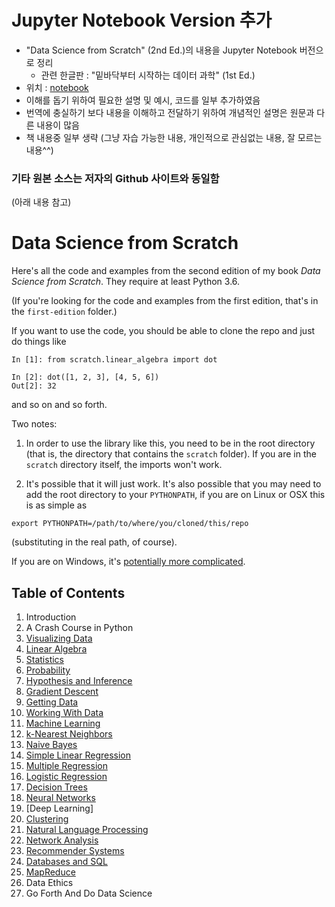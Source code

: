 # Jupyter Notebook Version 추가


* "Data Science from Scratch" (2nd Ed.)의 내용을 Jupyter Notebook 버전으로 정리
  + 관련 한글판 : "밑바닥부터 시작하는 데이터 과학" (1st Ed.)
* 위치 : [notebook](https://github.com/00mymy/data-science-from-scratch/tree/master/notebook)
* 이해를 돕기 위하여 필요한 설명 및 예시, 코드를 일부 추가하였음
* 번역에 충실하기 보다 내용을 이해하고 전달하기 위하여 개념적인 설명은 원문과 다른 내용이 많음 
* 책 내용중 일부 생략 (그냥 자습 가능한 내용, 개인적으로 관심없는 내용, 잘 모르는 내용^^)


### 기타 원본 소스는 저자의 Github 사이트와 동일함
(아래 내용 참고)


Data Science from Scratch
=========================

Here's all the code and examples from the second edition of my book _Data Science from Scratch_. They require at least Python 3.6.

(If you're looking for the code and examples from the first edition, that's in the `first-edition` folder.)

If you want to use the code, you should be able to clone the repo and just do things like

```
In [1]: from scratch.linear_algebra import dot

In [2]: dot([1, 2, 3], [4, 5, 6])
Out[2]: 32
```

and so on and so forth.

Two notes:

1. In order to use the library like this, you need to be in the root directory (that is, the directory that contains the `scratch` folder). If you are in the `scratch` directory itself, the imports won't work.

2. It's possible that it will just work. It's also possible that you may need to add the root directory to your `PYTHONPATH`, if you are on Linux or OSX this is as simple as 

```
export PYTHONPATH=/path/to/where/you/cloned/this/repo
```

(substituting in the real path, of course).

If you are on Windows, it's [potentially more complicated](https://stackoverflow.com/questions/3701646/how-to-add-to-the-pythonpath-in-windows-so-it-finds-my-modules-packages).

## Table of Contents

1. Introduction
2. A Crash Course in Python
3. [Visualizing Data](https://github.com/joelgrus/data-science-from-scratch/blob/master/scratch/visualization.py)
4. [Linear Algebra](https://github.com/joelgrus/data-science-from-scratch/blob/master/scratch/linear_algebra.py)
5. [Statistics](https://github.com/joelgrus/data-science-from-scratch/blob/master/scratch/statistics.py)
6. [Probability](https://github.com/joelgrus/data-science-from-scratch/blob/master/scratch/probability.py)
7. [Hypothesis and Inference](https://github.com/joelgrus/data-science-from-scratch/blob/master/scratch/inference.py)
8. [Gradient Descent](https://github.com/joelgrus/data-science-from-scratch/blob/master/scratch/gradient_descent.py)
9. [Getting Data](https://github.com/joelgrus/data-science-from-scratch/blob/master/scratch/getting_data.py)
10. [Working With Data](https://github.com/joelgrus/data-science-from-scratch/blob/master/scratch/working_with_data.py)
11. [Machine Learning](https://github.com/joelgrus/data-science-from-scratch/blob/master/scratch/machine_learning.py)
12. [k-Nearest Neighbors](https://github.com/joelgrus/data-science-from-scratch/blob/master/scratch/nearest_neighbors.py)
13. [Naive Bayes](https://github.com/joelgrus/data-science-from-scratch/blob/master/scratch/naive_bayes.py)
14. [Simple Linear Regression](https://github.com/joelgrus/data-science-from-scratch/blob/master/scratch/simple_linear_regression.py)
15. [Multiple Regression](https://github.com/joelgrus/data-science-from-scratch/blob/master/scratch/multiple_regression.py)
16. [Logistic Regression](https://github.com/joelgrus/data-science-from-scratch/blob/master/scratch/logistic_regression.py)
17. [Decision Trees](https://github.com/joelgrus/data-science-from-scratch/blob/master/scratch/decision_trees.py)
18. [Neural Networks](https://github.com/joelgrus/data-science-from-scratch/blob/master/scratch/neural_networks.py)
19. [Deep Learning]
20. [Clustering](https://github.com/joelgrus/data-science-from-scratch/blob/master/scratch/clustering.py)
21. [Natural Language Processing](https://github.com/joelgrus/data-science-from-scratch/blob/master/scratch/nlp.py)
22. [Network Analysis](https://github.com/joelgrus/data-science-from-scratch/blob/master/scratch/network_analysis.py)
23. [Recommender Systems](https://github.com/joelgrus/data-science-from-scratch/blob/master/scratch/recommender_systems.py)
24. [Databases and SQL](https://github.com/joelgrus/data-science-from-scratch/blob/master/scratch/databases.py)
25. [MapReduce](https://github.com/joelgrus/data-science-from-scratch/blob/master/scratch/mapreduce.py)
26. Data Ethics
27. Go Forth And Do Data Science